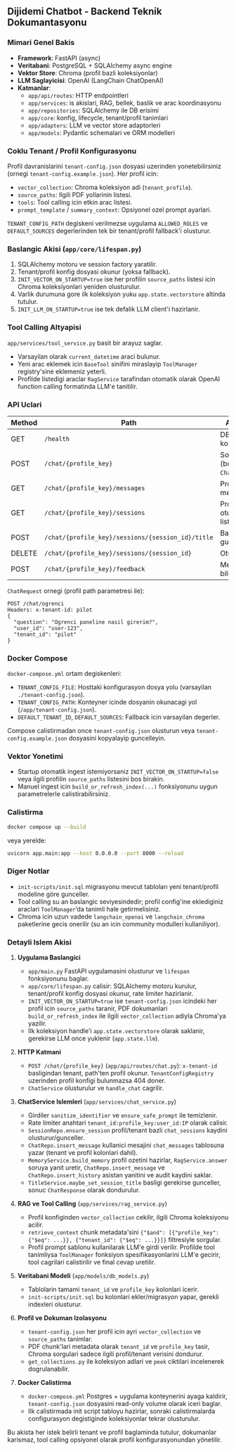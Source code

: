 ﻿## Dijidemi Chatbot - Backend Teknik Dokumantasyonu

### Mimari Genel Bakis

- **Framework**: FastAPI (async)
- **Veritabani**: PostgreSQL + SQLAlchemy async engine
- **Vektor Store**: Chroma (profil bazli koleksiyonlar)
- **LLM Saglayicisi**: OpenAI (LangChain ChatOpenAI)
- **Katmanlar**:
  - `app/api/routes`: HTTP endpointleri
  - `app/services`: is akislari, RAG, bellek, baslik ve arac koordinasyonu
  - `app/repositories`: SQLAlchemy ile DB erisimi
  - `app/core`: konfig, lifecycle, tenant/profil tanimlari
  - `app/adapters`: LLM ve vector store adaptorleri
  - `app/models`: Pydantic schemalari ve ORM modelleri

### Coklu Tenant / Profil Konfigurasyonu

Profil davranislarini `tenant-config.json` dosyasi uzerinden yonetebilirsiniz (ornegi `tenant-config.example.json`). Her profil icin:
- `vector_collection`: Chroma koleksiyon adi (`tenant_profile`).
- `source_paths`: Ilgili PDF yollarinin listesi.
- `tools`: Tool calling icin etkin arac listesi.
- `prompt_template` / `summary_context`: Opsiyonel ozel prompt ayarlari.

`TENANT_CONFIG_PATH` degiskeni verilmezse uygulama `ALLOWED_ROLES` ve `DEFAULT_SOURCES` degerlerinden tek bir tenant/profil fallback'i olusturur.

### Baslangic Akisi (`app/core/lifespan.py`)

1. SQLAlchemy motoru ve session factory yaratilir.
2. Tenant/profil konfig dosyasi okunur (yoksa fallback).
3. `INIT_VECTOR_ON_STARTUP=true` ise her profilin `source_paths` listesi icin Chroma koleksiyonlari yeniden olusturulur.
4. Varlik durumuna gore ilk koleksiyon yuku `app.state.vectorstore` altinda tutulur.
5. `INIT_LLM_ON_STARTUP=true` ise tek defalik LLM client'i hazirlanir.

### Tool Calling Altyapisi

`app/services/tool_service.py` basit bir arayuz saglar.
- Varsayilan olarak `current_datetime` araci bulunur.
- Yeni arac eklemek icin `BaseTool` sinifini miraslayip `ToolManager` registry'sine eklemeniz yeterli.
- Profilde listedigi araclar `RagService` tarafindan otomatik olarak OpenAI function calling formatinda LLM'e tanitilir.

### API Uclari

| Method | Path | Aciklama |
| --- | --- | --- |
| GET | `/health` | DB saglik kontrolu |
| POST | `/chat/{profile_key}` | Sohbet (body: `ChatRequest`) |
| GET | `/chat/{profile_key}/messages` | Profil bazli mesaj listesi |
| GET | `/chat/{profile_key}/sessions` | Profil bazli oturum listesi |
| POST | `/chat/{profile_key}/sessions/{session_id}/title` | Baslik guncelle |
| DELETE | `/chat/{profile_key}/sessions/{session_id}` | Oturum sil |
| POST | `/chat/{profile_key}/feedback` | Mesaj geri bildirimi |

`ChatRequest` ornegi (profil path parametresi ile):
```
POST /chat/ogrenci
Headers: x-tenant-id: pilot
{
  "question": "Ogrenci paneline nasil girerim?",
  "user_id": "user-123",
  "tenant_id": "pilot"
}
```

### Docker Compose

`docker-compose.yml` ortam degiskenleri:
- `TENANT_CONFIG_FILE`: Hosttaki konfigurasyon dosya yolu (varsayilan `./tenant-config.json`).
- `TENANT_CONFIG_PATH`: Konteyner icinde dosyanin okunacagi yol (`/app/tenant-config.json`).
- `DEFAULT_TENANT_ID`, `DEFAULT_SOURCES`: Fallback icin varsayilan degerler.

Compose calistirmadan once `tenant-config.json` olusturun veya `tenant-config.example.json` dosyasini kopyalayip guncelleyin.

### Vektor Yonetimi

- Startup otomatik ingest istemiyorsaniz `INIT_VECTOR_ON_STARTUP=false` veya ilgili profilin `source_paths` listesini bos birakin.
- Manuel ingest icin `build_or_refresh_index(...)` fonksiyonunu uygun parametrelerle calistirabilirsiniz.

### Calistirma

```bash
docker compose up --build
```
veya yerelde:
```bash
uvicorn app.main:app --host 0.0.0.0 --port 8000 --reload
```

### Diger Notlar

- `init-scripts/init.sql` migrasyonu mevcut tabloları yeni tenant/profil modeline göre gunceller.
- Tool calling su an baslangic seviyesindedir; profil config'ine eklediginiz araclari `ToolManager`’da tanimli hale getirmelisiniz.
- Chroma icin uzun vadede `langchain_openai` ve `langchain_chroma` paketlerine gecis onerilir (su an icin community modulleri kullaniliyor).
### Detayli Islem Akisi

1. **Uygulama Baslangici**  
   - `app/main.py` FastAPI uygulamasini olusturur ve `lifespan` fonksiyonunu baglar.  
   - `app/core/lifespan.py` calisir: SQLAlchemy motoru kurulur, tenant/profil konfig dosyasi okunur, rate limiter hazirlanir.  
   - `INIT_VECTOR_ON_STARTUP=true` ise `tenant-config.json` icindeki her profil icin `source_paths` taranir, PDF dokumanlari `build_or_refresh_index` ile ilgili `vector_collection` adiyla Chroma'ya yazilir.  
   - Ilk koleksiyon handle'i `app.state.vectorstore` olarak saklanir, gerekirse LLM once yuklenir (`app.state.llm`).

2. **HTTP Katmani**  
   - `POST /chat/{profile_key}` (`app/api/routes/chat.py`): `x-tenant-id` basligindan tenant, path'ten profil okunur. `TenantConfigRegistry` uzerinden profil konfigi bulunmazsa 404 doner.  
   - `ChatService` olusturulur ve `handle_chat` cagrilir.

3. **ChatService Islemleri** (`app/services/chat_service.py`)  
   - Girdiler `sanitize_identifier` ve `ensure_safe_prompt` ile temizlenir.  
   - Rate limiter anahtari `tenant_id:profile_key:user_id:IP` olarak calisir.  
   - `SessionRepo.ensure_session` profil/tenant bazli `chat_sessions` kaydini olusturur/gunceller.  
   - `ChatRepo.insert_message` kullanici mesajini `chat_messages` tablosuna yazar (tenant ve profil kolonlari dahil).  
   - `MemoryService.build_memory` profil ozetini hazirlar, `RagService.answer` soruya yanit uretir, `ChatRepo.insert_message` ve `ChatRepo.insert_history` asistan yanitini ve audit kaydini saklar.  
   - `TitleService.maybe_set_session_title` basligi gerekirse gunceller, sonuc `ChatResponse` olarak dondurulur.

4. **RAG ve Tool Calling** (`app/services/rag_service.py`)  
   - Profil konfiginden `vector_collection` cekilir, ilgili Chroma koleksiyonu acilir.  
   - `retrieve_context` chunk metadata'sini `{"$and": [{"profile_key": {"$eq": ...}}, {"tenant_id": {"$eq": ...}}]}` filtresiyle sorgular.  
   - Profil prompt sablonu kullanilarak LLM'e girdi verilir. Profilde tool tanimliysa `ToolManager` fonksiyon spesifikasyonlarini LLM'e gecirir, tool cagrilari calistirilir ve final cevap uretilir.

5. **Veritabani Modeli** (`app/models/db_models.py`)  
   - Tablolarin tamami `tenant_id` ve `profile_key` kolonlari icerir.  
   - `init-scripts/init.sql` bu kolonlari ekler/migrasyon yapar, gerekli indexleri olusturur.

6. **Profil ve Dokuman Izolasyonu**  
   - `tenant-config.json` her profil icin ayri `vector_collection` ve `source_paths` tanimlar.  
   - PDF chunk'lari metadata olarak `tenant_id` ve `profile_key` tasir, Chroma sorgulari sadece ilgili profil/tenant verisini dondurur.  
   - `get_collections.py` ile koleksiyon adlari ve `peek` ciktilari incelenerek dogrulanabilir.

7. **Docker Calistirma**  
   - `docker-compose.yml` Postgres + uygulama konteynerini ayaga kaldirir, `tenant-config.json` dosyasini read-only volume olarak iceri baglar.  
   - Ilk calistirmada init script tabloyu hazirlar, sonraki calistirmalarda configurasyon degistiginde koleksiyonlar tekrar olusturulur.

Bu akista her istek belirli tenant ve profil baglaminda tutulur, dokumanlar karismaz, tool calling opsiyonel olarak profil konfigurasyonundan yönetilir.
